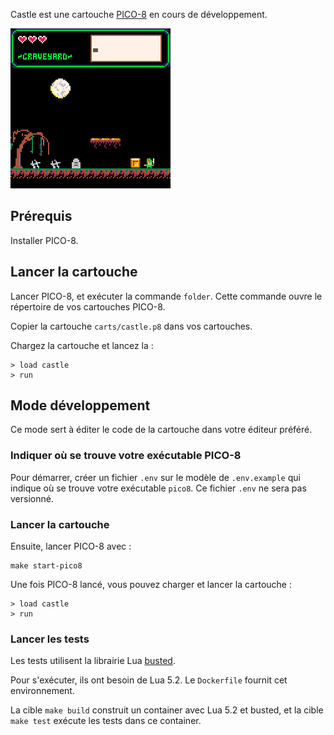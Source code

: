 Castle est une cartouche [PICO-8](https://www.lexaloffle.com/pico-8.php) en cours de développement.

<img src="images/castle_3.gif" width="256px" height="auto">

## Prérequis

Installer PICO-8.

## Lancer la cartouche

Lancer PICO-8, et exécuter la commande `folder`. Cette commande ouvre le répertoire de vos cartouches PICO-8.

Copier la cartouche `carts/castle.p8` dans vos cartouches.

Chargez la cartouche et lancez la :
```
> load castle
> run
```

## Mode développement

Ce mode sert à éditer le code de la cartouche dans votre éditeur préféré.

### Indiquer où se trouve votre exécutable PICO-8

Pour démarrer, créer un fichier `.env` sur le modèle de `.env.example` qui indique où se trouve votre exécutable `pico8`. Ce fichier `.env` ne sera pas versionné.

### Lancer la cartouche

Ensuite, lancer PICO-8 avec :

```
make start-pico8
```

Une fois PICO-8 lancé, vous pouvez charger et lancer la cartouche :

```
> load castle
> run
```

### Lancer les tests

Les tests utilisent la librairie Lua [busted](https://olivinelabs.com/busted/).

Pour s'exécuter, ils ont besoin de Lua 5.2. Le `Dockerfile` fournit cet environnement.

La cible `make build` construit un container avec Lua 5.2 et busted, et la cible `make test` exécute les tests dans ce container.
